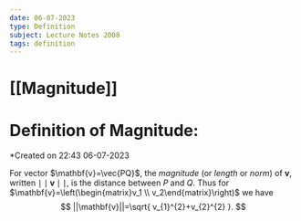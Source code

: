```yaml
---
date: 06-07-2023
type: Definition
subject: Lecture Notes 2008
tags: definition
---
```

# [[Magnitude]]

# Definition of Magnitude:
*Created on 22:43 06-07-2023

For vector $\mathbf{v}=\vec{PQ}$, the *magnitude* (or *length* or *norm*) of $\mathbf{v}$, written $\mid \mid \mathbf{v}\mid \mid$, is the distance between $P$ and $Q$. Thus for $\mathbf{v}=\left(\begin{matrix}v_1 \\ v_2\end{matrix}\right)$ we have 
$$
||\mathbf{v}||=\sqrt{ v_{1}^{2}+v_{2}^{2} }.
$$

